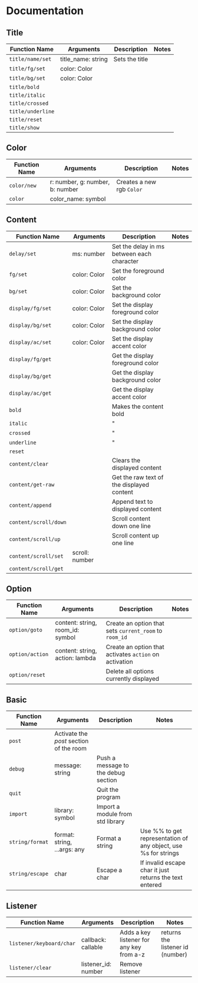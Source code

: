 # Documentation

## Title

| Function Name     | Arguments          | Description    | Notes |
| ----------------- | ------------------ | -------------- | ----- |
| `title/name/set`  | title_name: string | Sets the title |       |
| `title/fg/set`    | color: Color       |                |       |
| `title/bg/set`    | color: Color       |                |       |
| `title/bold`      |                    |                |       |
| `title/italic`    |                    |                |       |
| `title/crossed`   |                    |                |       |
| `title/underline` |                    |                |       |
| `title/reset`     |                    |                |       |
| `title/show`      |                    |                |       |

## Color

| Function Name | Arguments                       | Description               | Notes |
| ------------- | ------------------------------- | ------------------------- | ----- |
| `color/new`   | r: number, g: number, b: number | Creates a new rgb `Color` |       |
| `color`       | color_name: symbol              |                           |       |

## Content

| Function Name         | Arguments      | Description                                | Notes |
| --------------------- | -------------- | ------------------------------------------ | ----- |
| `delay/set`           | ms: number     | Set the delay in ms between each character |       |
| `fg/set`              | color: Color   | Set the foreground color                   |       |
| `bg/set`              | color: Color   | Set the background color                   |       |
| `display/fg/set`      | color: Color   | Set the display foreground color           |       |
| `display/bg/set`      | color: Color   | Set the display background color           |       |
| `display/ac/set`      | color: Color   | Set the display accent color               |       |
| `display/fg/get`      |                | Get the display foreground color           |       |
| `display/bg/get`      |                | Get the display background color           |       |
| `display/ac/get`      |                | Get the display accent color               |       |
| `bold`                |                | Makes the content bold                     |       |
| `italic`              |                | "                                          |       |
| `crossed`             |                | "                                          |       |
| `underline`           |                | "                                          |       |
| `reset`               |                |                                            |       |
| `content/clear`       |                | Clears the displayed content               |       |
| `content/get-raw`     |                | Get the raw text of the displayed content  |       |
| `content/append`      |                | Append text to displayed content           |       |
| `content/scroll/down` |                | Scroll content down one line               |       |
| `content/scroll/up`   |                | Scroll content up one line                 |       |
| `content/scroll/set`  | scroll: number |                                            |       |
| `content/scroll/get`  |                |                                            |       |

## Option

| Function Name   | Arguments                        | Description                                            | Notes |
| --------------- | -------------------------------- | ------------------------------------------------------ | ----- |
| `option/goto`   | content: string, room_id: symbol | Create an option that sets `current_room` to `room_id` |       |
| `option/action` | content: string, action: lambda  | Create an option that activates `action` on activation |       |
| `option/reset`  |                                  | Delete all options currently displayed                 |       |

## Basic

| Function Name   | Arguments                               | Description                         | Notes                                                          |
| --------------- | --------------------------------------- | ----------------------------------- | -------------------------------------------------------------- |
| `post`          | Activate the *post* section of the room |                                     |                                                                |
| `debug`         | message: string                         | Push a message to the debug section |                                                                |
| `quit`          |                                         | Quit the program                    |                                                                |
| `import`        | library: symbol                         | Import a module from std library    |                                                                |
| `string/format` | format: string, ...args: any            | Format a string                     | Use %% to get representation of any object, use %s for strings |
| `string/escape` | char                                    | Escape a char                       | If invalid escape char it just returns the text entered        |

## Listener

| Function Name            | Arguments           | Description                              | Notes                            |
| ------------------------ | ------------------- | ---------------------------------------- | -------------------------------- |
| `listener/keyboard/char` | callback: callable  | Adds a key listener for any key from a-z | returns the listener id (number) |
| `listener/clear`         | listener_id: number | Remove listener                          |                                  |